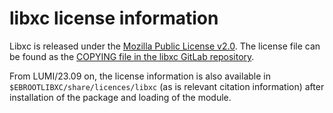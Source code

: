 # libxc license information

Libxc is released under the 
[Mozilla Public License v2.0](https://www.mozilla.org/en-US/MPL/2.0/).
The license file can be found as the
[COPYING file in the libxc GitLab repository](https://gitlab.com/libxc/libxc/-/raw/devel/COPYING?ref_type=heads).

From LUMI/23.09 on, the license information is also available in
`$EBROOTLIBXC/share/licences/libxc` (as is relevant citation information) after
installation of the package and loading of the module.
